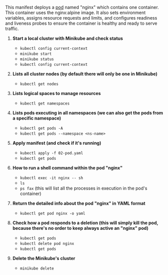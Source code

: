 This manifest deploys a <u>pod</u> named "nginx" which contains one container. This container uses the nginx:alpine image.
It also sets environment variables, assigns resource requests and limits, and configures readiness and liveness probes to ensure the container is healthy and ready to serve traffic.

1. **Start a local cluster with Minikube and check status**
   - `kubectl config current-context`
   - `minikube start`
   - `minikube status`
   - `kubectl config current-context`

2. **Lists all cluster nodes (by default there will only be one in Minikube)**
   - `kubectl get nodes`

3. **Lists logical spaces to manage resources**
   - `kubectl get namespaces`

4. **Lists pods executing in all namespaces (we can also get the pods from a specific namespace)**
   - `kubectl get pods -A`
   - `kubectl get pods --namespace <ns-name>`

5. **Apply manifest (and check if it's running)**
   - `kubectl apply -f 02-pod.yaml`
   - `kubectl get pods`

6. **How to run a shell command within the pod "nginx"**
   - `kubectl exec -it nginx -- sh`
   - `ls`
   - `ps fax` (this will list all the processes in execution in the pod's container)

7. **Return the detailed info about the pod "nginx" in YAML format**
   - `kubectl get pod nginx -o yaml `

8. **Check how a pod responds to a deletion (this will simply kill the pod, because there's no order to keep always active an "nginx" pod)**
   - `kubectl get pods`
   - `kubectl delete pod nginx`
   - `kubectl get pods`

9. **Delete the Minikube's cluster**
   - `minikube delete`